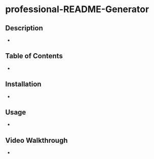 # professional-README-Generator

## Description
-

## Table of Contents
-

## Installation
-

## Usage
-

## Video Walkthrough
-
